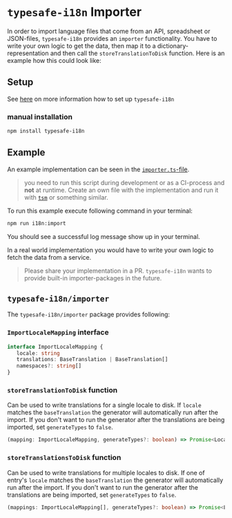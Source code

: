 # `typesafe-i18n` Importer

In order to import language files that come from an API, spreadsheet or JSON-files, `typesafe-i18n` provides an `importer` functionality.
You have to write your own logic to get the data, then map it to a dictionary-representation and then call the `storeTranslationToDisk` function. Here is an example how this could look like:

## Setup

See [here](https://github.com/ivanhofer/typesafe-i18n#get-started) on more information how to set up `typesafe-i18n`

### manual installation

```bash
npm install typesafe-i18n
```

## Example

An example implementation can be seen in the [`importer.ts`-file](https://github.com/ivanhofer/typesafe-i18n/blob/main/packages/importer/example/import.ts).

> you need to run this script during development or as a CI-process and **not** at runtime. Create an own file with the implementation and run it with [`tsm`](https://github.com/lukeed/tsm) or something similar.

To run this example execute following command in your terminal:

```sh
npm run i18n:import
```

You should see a successful log message show up in your terminal.

In a real world implementation you would have to write your own logic to fetch the data from a service.

> Please share your implementation in a PR. `typesafe-i18n` wants to provide built-in importer-packages in the future.

## `typesafe-i18n/importer`

The `typesafe-i18n/importer` package provides following:

### `ImportLocaleMapping` interface

```ts
interface ImportLocaleMapping {
   locale: string
   translations: BaseTranslation | BaseTranslation[]
   namespaces?: string[]
}
```

### `storeTranslationToDisk` function

Can be used to write translations for a single locale to disk. If `locale` matches the `baseTranslation` the generator will automatically run after the import. If you don't want to run the generator after the translations are being imported, set `generateTypes` to `false`.

```ts
(mapping: ImportLocaleMapping, generateTypes?: boolean) => Promise<Locale>
```

### `storeTranslationsToDisk` function

Can be used to write translations for multiple locales to disk. If one of entry's `locale` matches the `baseTranslation` the generator will automatically run after the import. If you don't want to run the generator after the translations are being imported, set `generateTypes` to `false`.

```ts
(mappings: ImportLocaleMapping[], generateTypes?: boolean) => Promise<Locales[]>
```



